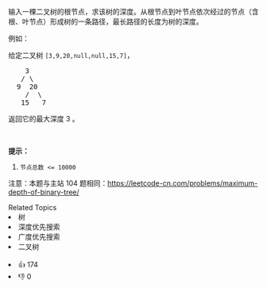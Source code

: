 <p>输入一棵二叉树的根节点，求该树的深度。从根节点到叶节点依次经过的节点（含根、叶节点）形成树的一条路径，最长路径的长度为树的深度。</p>

<p>例如：</p>

<p>给定二叉树 <code>[3,9,20,null,null,15,7]</code>，</p>

<pre>    3
   / \
  9  20
    /  \
   15   7</pre>

<p>返回它的最大深度&nbsp;3 。</p>

<p>&nbsp;</p>

<p><strong>提示：</strong></p>

<ol>
	<li><code>节点总数 &lt;= 10000</code></li>
</ol>

<p>注意：本题与主站 104&nbsp;题相同：<a href="https://leetcode-cn.com/problems/maximum-depth-of-binary-tree/">https://leetcode-cn.com/problems/maximum-depth-of-binary-tree/</a></p>
<div><div>Related Topics</div><div><li>树</li><li>深度优先搜索</li><li>广度优先搜索</li><li>二叉树</li></div></div><br><div><li>👍 174</li><li>👎 0</li></div>
